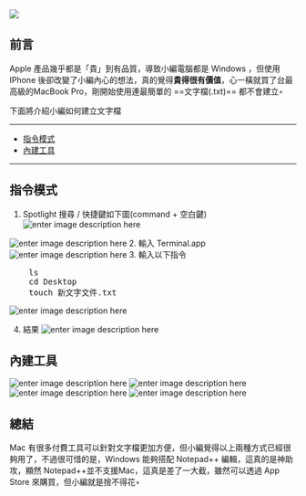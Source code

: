 <div  class="mdtable"></div>

<img  src="https://github.com/JianTodo/BloggerUsage/blob/master/0016.Mac%20Create%20txt/0.png?raw=true"  />

## 前言
Apple 產品幾乎都是「貴」到有品質，導致小編電腦都是 Windows ，但使用 IPhone 後卻改變了小編內心的想法，真的覺得**貴得很有價值**，心一橫就買了台最高級的MacBook Pro，剛開始使用連最簡單的 ==文字檔(.txt)== 都不會建立◦

下面將介紹小編如何建立文字檔
<!--more-->
<hr>
<div class="headline">

 - <a href="#指令模式">指令模式</a>
 - <a href="#內建工具">內建工具</a>
</div>
<hr>

## 指令模式
1. Spotlight 搜尋 / 快捷鍵如下圖(command + 空白鍵)
						![enter image description here](https://github.com/JianTodo/BloggerUsage/blob/master/0016.Mac%20Create%20txt/1.png?raw=true)
						
![enter image description here](https://github.com/JianTodo/BloggerUsage/blob/master/0016.Mac%20Create%20txt/2.png?raw=true)
2. 輸入 Terminal.app
	![enter image description here](https://github.com/JianTodo/BloggerUsage/blob/master/0016.Mac%20Create%20txt/3.png?raw=true)
3. 輸入以下指令
<pre  class="brush:shell;">
	ls
	cd Desktop
	touch 新文字文件.txt
</pre>
![enter image description here](https://github.com/JianTodo/BloggerUsage/blob/master/0016.Mac%20Create%20txt/4.png?raw=true)

4. 結果
	![enter image description here](https://github.com/JianTodo/BloggerUsage/blob/master/0016.Mac%20Create%20txt/5.png?raw=true)

## 內建工具
![enter image description here](https://github.com/JianTodo/BloggerUsage/blob/master/0016.Mac%20Create%20txt/6.png?raw=true)
![enter image description here](https://github.com/JianTodo/BloggerUsage/blob/master/0016.Mac%20Create%20txt/7.png?raw=true)
![enter image description here](https://github.com/JianTodo/BloggerUsage/blob/master/0016.Mac%20Create%20txt/8.png?raw=true)
![enter image description here](https://github.com/JianTodo/BloggerUsage/blob/master/0016.Mac%20Create%20txt/9.png?raw=true)

## 總結
Mac 有很多付費工具可以針對文字檔更加方便，但小編覺得以上兩種方式已經很夠用了，不過很可惜的是，Windows 能夠搭配 Notepad++ 編輯，這真的是神助攻，顯然 Notepad++並不支援Mac，這真是差了一大截，雖然可以透過 App Store 來購買，但小編就是捨不得花◦